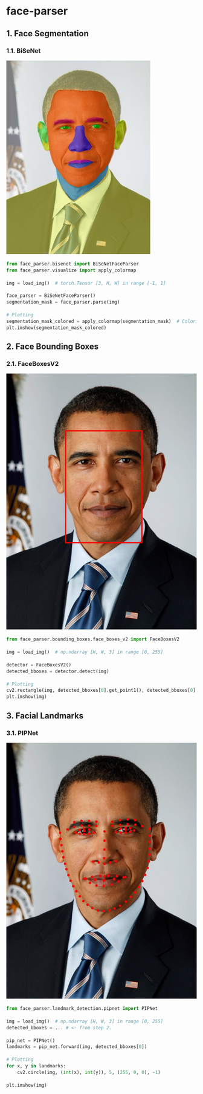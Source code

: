 # face-parser

## 1. Face Segmentation

### 1.1. BiSeNet

![](images/obama_bisenet.jpg)

```python
from face_parser.bisenet import BiSeNetFaceParser
from face_parser.visualize import apply_colormap

img = load_img()  # torch.Tensor [3, H, W] in range [-1, 1]

face_parser = BiSeNetFaceParser()
segmentation_mask = face_parser.parse(img)

# Plotting
segmentation_mask_colored = apply_colormap(segmentation_mask)  # Colorizes each class with a distinct color for better viewing
plt.imshow(segmentation_mask_colored)

```

## 2. Face Bounding Boxes

### 2.1. FaceBoxesV2

![](images/obama_face_boxes_v2.jpg)

```python
from face_parser.bounding_boxes.face_boxes_v2 import FaceBoxesV2

img = load_img()  # np.ndarray [H, W, 3] in range [0, 255]

detector = FaceBoxesV2()
detected_bboxes = detector.detect(img)

# Plotting
cv2.rectangle(img, detected_bboxes[0].get_point1(), detected_bboxes[0].get_point2(), (255, 0, 0), 10)
plt.imshow(img)
```

## 3. Facial Landmarks

### 3.1. PIPNet

![](images/obama_pipnet.jpg)

```python
from face_parser.landmark_detection.pipnet import PIPNet

img = load_img()  # np.ndarray [H, W, 3] in range [0, 255]
detected_bboxes = ... # <- from step 2.

pip_net = PIPNet()
landmarks = pip_net.forward(img, detected_bboxes[0])

# Plotting
for x, y in landmarks:
    cv2.circle(img, (int(x), int(y)), 5, (255, 0, 0), -1)

plt.imshow(img)
```